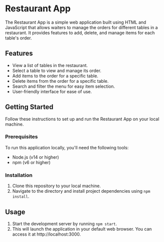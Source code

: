 
# Restaurant App

The Restaurant App is a simple web application built using HTML and JavaScript that allows waiters to manage the orders for different tables in a restaurant. It provides features to add, delete, and manage items for each table's order.

## Features

- View a list of tables in the restaurant.
- Select a table to view and manage its order.
- Add items to the order for a specific table.
- Delete items from the order for a specific table.
- Search and filter the menu for easy item selection.
- User-friendly interface for ease of use.

## Getting Started

Follow these instructions to set up and run the Restaurant App on your local machine.

### Prerequisites

To run this application locally, you'll need the following tools:
- Node.js (v14 or higher)
- npm (v6 or higher)

### Installation

1. Clone this repository to your local machine.
2. Navigate to the directory and install project dependencies using `npm install`.

## Usage

1. Start the development server by running `npm start`.
2. This will launch the application in your default web browser. You can access it at http://localhost:3000.
